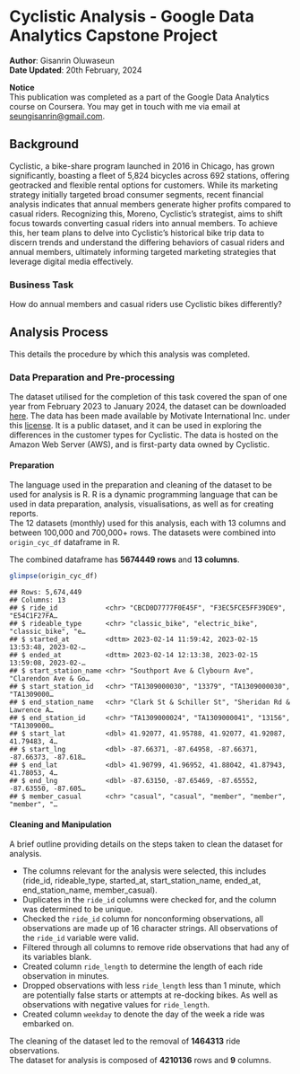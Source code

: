 Cyclistic Analysis - Google Data Analytics Capstone Project
================

**Author**: Gisanrin Oluwaseun  
**Date Updated**: 20th February, 2024

**Notice**  
This publication was completed as a part of the Google Data Analytics
course on Coursera. You may get in touch with me via email at
[seungisanrin@gmail.com](mailto:www.seungisanrin@gmail.com).

## Background

Cyclistic, a bike-share program launched in 2016 in Chicago, has grown
significantly, boasting a fleet of 5,824 bicycles across 692 stations,
offering geotracked and flexible rental options for customers. While its
marketing strategy initially targeted broad consumer segments, recent
financial analysis indicates that annual members generate higher profits
compared to casual riders. Recognizing this, Moreno, Cyclistic’s
strategist, aims to shift focus towards converting casual riders into
annual members. To achieve this, her team plans to delve into
Cyclistic’s historical bike trip data to discern trends and understand
the differing behaviors of casual riders and annual members, ultimately
informing targeted marketing strategies that leverage digital media
effectively.

### Business Task

How do annual members and casual riders use Cyclistic bikes differently?

## Analysis Process

This details the procedure by which this analysis was completed.

### Data Preparation and Pre-processing

The dataset utilised for the completion of this task covered the span of
one year from February 2023 to January 2024, the dataset can be
downloaded [here](https://divvy-tripdata.s3.amazonaws.com/index.html).
The data has been made available by Motivate International Inc. under
this [license](https://ride.divvybikes.com/data-license-agreement). It
is a public dataset, and it can be used in exploring the differences in
the customer types for Cyclistic. The data is hosted on the Amazon Web
Server (AWS), and is first-party data owned by Cyclistic.

#### Preparation

The language used in the preparation and cleaning of the dataset to be
used for analysis is R. R is a dynamic programming language that can be
used in data preparation, analysis, visualisations, as well as for
creating reports.  
The 12 datasets (monthly) used for this analysis, each with 13 columns
and between 100,000 and 700,000+ rows. The datasets were combined into
`origin_cyc_df` dataframe in R.

The combined dataframe has **5674449 rows** and **13 columns**.

``` r
glimpse(origin_cyc_df)
```

    ## Rows: 5,674,449
    ## Columns: 13
    ## $ ride_id            <chr> "CBCD0D7777F0E45F", "F3EC5FCE5FF39DE9", "E54C1F27FA…
    ## $ rideable_type      <chr> "classic_bike", "electric_bike", "classic_bike", "e…
    ## $ started_at         <dttm> 2023-02-14 11:59:42, 2023-02-15 13:53:48, 2023-02-…
    ## $ ended_at           <dttm> 2023-02-14 12:13:38, 2023-02-15 13:59:08, 2023-02-…
    ## $ start_station_name <chr> "Southport Ave & Clybourn Ave", "Clarendon Ave & Go…
    ## $ start_station_id   <chr> "TA1309000030", "13379", "TA1309000030", "TA1309000…
    ## $ end_station_name   <chr> "Clark St & Schiller St", "Sheridan Rd & Lawrence A…
    ## $ end_station_id     <chr> "TA1309000024", "TA1309000041", "13156", "TA1309000…
    ## $ start_lat          <dbl> 41.92077, 41.95788, 41.92077, 41.92087, 41.79483, 4…
    ## $ start_lng          <dbl> -87.66371, -87.64958, -87.66371, -87.66373, -87.618…
    ## $ end_lat            <dbl> 41.90799, 41.96952, 41.88042, 41.87943, 41.78053, 4…
    ## $ end_lng            <dbl> -87.63150, -87.65469, -87.65552, -87.63550, -87.605…
    ## $ member_casual      <chr> "casual", "casual", "member", "member", "member", "…

#### Cleaning and Manipulation

A brief outline providing details on the steps taken to clean the
dataset for analysis.  
+ The columns relevant for the analysis were selected, this includes
(ride_id, rideable_type, started_at, start_station_name, ended_at,
end_station_name, member_casual).  
+ Duplicates in the `ride_id` columns were checked for, and the column
was determined to be unique.  
+ Checked the `ride_id` column for nonconforming observations, all
observations are made up of 16 character strings. All observations of
the `ride_id` variable were valid.  
+ Filtered through all columns to remove ride observations that had any
of its variables blank.  
+ Created column `ride_length` to determine the length of each ride
observation in minutes.  
+ Dropped observations with less `ride_length` less than 1 minute, which
are potentially false starts or attempts at re-docking bikes. As well as
observations with negative values for `ride_length`.  
+ Created column `weekday` to denote the day of the week a ride was
embarked on.

The cleaning of the dataset led to the removal of **1464313** ride
observations.  
The dataset for analysis is composed of **4210136** rows and **9**
columns.

